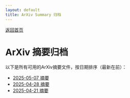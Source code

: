 ```yaml
---
layout: default
title: ArXiv Summary 归档
---
```


[返回首页](index.md)

# ArXiv 摘要归档

以下是所有可用的ArXiv摘要文件，按日期排序（最新在前）：

- [2025-05-07 摘要](summary_20250507_041131.md)
- [2025-04-28 摘要](summary_20250428_041154.md)
- [2025-04-21 摘要](summary_20250421_041136.md)
